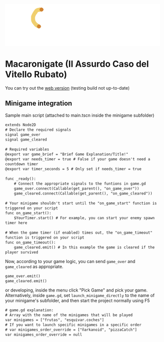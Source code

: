 ![Logo](./src/menu/images/Title.png)

# Macaronigate (Il Assurdo Caso del Vitello Rubato)

You can try out the [web version](https://tyo.ovh/experiments/macarronigate/) (testing build not up-to-date)

## Minigame integration
Sample main script (attached to main.tscn inside the minigame subfolder)
```gdscript
extends Node2D
# Declare the required signals
signal game_over
signal game_cleared

# Required variables
@export var game_brief = "Brief Game Explanation/Title!"
@export var needs_timer = true # False if your game doesn't need a countdown timer
@export var timer_seconds = 5 # Only set if needs_timer = true

func _ready():
    # Connect the appropriate signals to the funtions in game.gd
    game_over.connect(Callable(get_parent(), "on_game_over"))
    game_cleared.connect(Callable(get_parent(), "on_game_cleared"))

# Your minigame shouldn't start until the "on_game_start" function is triggered on your script
func on_game_start():
	$YourTimer.start() # For example, you can start your enemy spawn timer here

# When the game timer (if enabled) times out, the "on_game_timeout" function is triggered on your script
func on_game_timeout():
    game_cleared.emit() # In this example the game is cleared if the player survived
```
Now, according to your game logic, you can send ```game_over``` and ```game_cleared``` as appropriate.
```gdscript
game_over.emit()
game_cleared.emit()
```
or developing, inside the menu click "Pick Game" and pick your game.
Alternatively, inside ```game.gd```, set ```launch_minigame_directly``` to the name of your minigame's subfolder, and then start the project normally using F5
```gdscript
# game.gd explanation:
# Array with the name of the minigames that will be played
var minigames = ["frutas", "esquivar.coches"]
# If you want to launch specific minigames in a specific order
# var minigames_order_override = ["ñarkanoid", "pizzaCatch"]
var minigames_order_override = null
```
